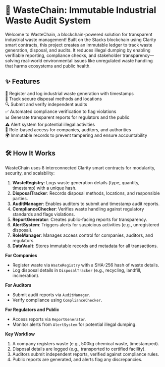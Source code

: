 # 🔗 WasteChain: Immutable Industrial Waste Audit System

Welcome to WasteChain, a blockchain-powered solution for transparent industrial waste management! Built on the Stacks blockchain using Clarity smart contracts, this project creates an immutable ledger to track waste generation, disposal, and audits. It reduces illegal dumping by enabling verifiable reporting, compliance checks, and stakeholder transparency—solving real-world environmental issues like unregulated waste handling that harms ecosystems and public health.

## ✨ Features

📝 Register and log industrial waste generation with timestamps  
🚛 Track secure disposal methods and locations  
🔍 Submit and verify independent audits  
✅ Automated compliance verification to flag violations  
📊 Generate transparent reports for regulators and the public  
⚠️ Alert system for potential illegal activities  
🔐 Role-based access for companies, auditors, and authorities  
🌍 Immutable records to prevent tampering and ensure accountability  

## 🛠 How It Works

WasteChain uses 8 interconnected Clarity smart contracts for modularity, security, and scalability:

1. **WasteRegistry**: Logs waste generation details (type, quantity, timestamp) with a unique hash.  
2. **DisposalTracker**: Records disposal methods, locations, and responsible parties.  
3. **AuditManager**: Enables auditors to submit and timestamp audit reports.  
4. **ComplianceChecker**: Verifies waste handling against regulatory standards and flags violations.  
5. **ReportGenerator**: Creates public-facing reports for transparency.  
6. **AlertSystem**: Triggers alerts for suspicious activities (e.g., unregistered disposal).  
7. **RoleManager**: Manages access control for companies, auditors, and regulators.  
8. **DataVault**: Stores immutable records and metadata for all transactions.

**For Companies**  
- Register waste via `WasteRegistry` with a SHA-256 hash of waste details.  
- Log disposal details in `DisposalTracker` (e.g., recycling, landfill, incineration).  

**For Auditors**  
- Submit audit reports via `AuditManager`.  
- Verify compliance using `ComplianceChecker`.  

**For Regulators and Public**  
- Access reports via `ReportGenerator`.  
- Monitor alerts from `AlertSystem` for potential illegal dumping.

**Key Workflow**  
1. A company registers waste (e.g., 500kg chemical waste, timestamped).
2. Disposal details are logged (e.g., transported to certified facility).
3. Auditors submit independent reports, verified against compliance rules.
4. Public reports are generated, and alerts flag any discrepancies.